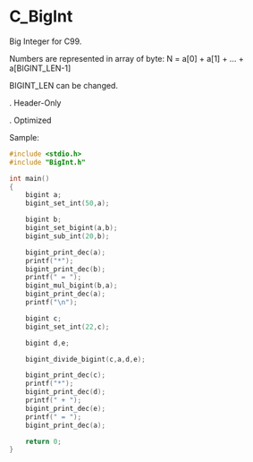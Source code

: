 # C_BigInt
Big Integer for C99.

Numbers are represented in array of byte:
N = a[0] + a[1] + ... + a[BIGINT_LEN-1]

BIGINT_LEN can be changed.


. Header-Only

. Optimized



Sample:

```c
#include <stdio.h>
#include "BigInt.h"

int main()
{
    bigint a;
    bigint_set_int(50,a);

    bigint b;
    bigint_set_bigint(a,b);
    bigint_sub_int(20,b);

    bigint_print_dec(a);
    printf("*");
    bigint_print_dec(b);
    printf(" = ");
    bigint_mul_bigint(b,a);
    bigint_print_dec(a);
    printf("\n");

    bigint c;
    bigint_set_int(22,c);

    bigint d,e;

    bigint_divide_bigint(c,a,d,e);

    bigint_print_dec(c);
    printf("*");
    bigint_print_dec(d);
    printf(" + ");
    bigint_print_dec(e);
    printf(" = ");
    bigint_print_dec(a);

    return 0;
}

```

